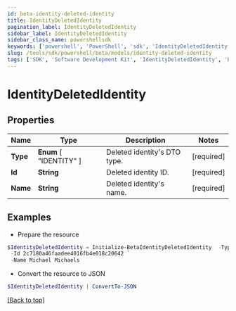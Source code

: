 ```yaml
---
id: beta-identity-deleted-identity
title: IdentityDeletedIdentity
pagination_label: IdentityDeletedIdentity
sidebar_label: IdentityDeletedIdentity
sidebar_class_name: powershellsdk
keywords: ['powershell', 'PowerShell', 'sdk', 'IdentityDeletedIdentity', 'BetaIdentityDeletedIdentity'] 
slug: /tools/sdk/powershell/beta/models/identity-deleted-identity
tags: ['SDK', 'Software Development Kit', 'IdentityDeletedIdentity', 'BetaIdentityDeletedIdentity']
---
```



# IdentityDeletedIdentity

## Properties

Name | Type | Description | Notes
------------ | ------------- | ------------- | -------------
**Type** |  **Enum** [  "IDENTITY" ] | Deleted identity's DTO type. | [required]
**Id** | **String** | Deleted identity ID. | [required]
**Name** | **String** | Deleted identity's name. | [required]

## Examples

- Prepare the resource
```powershell
$IdentityDeletedIdentity = Initialize-BetaIdentityDeletedIdentity  -Type IDENTITY `
 -Id 2c7180a46faadee4016fb4e018c20642 `
 -Name Michael Michaels
```

- Convert the resource to JSON
```powershell
$IdentityDeletedIdentity | ConvertTo-JSON
```


[[Back to top]](#) 

